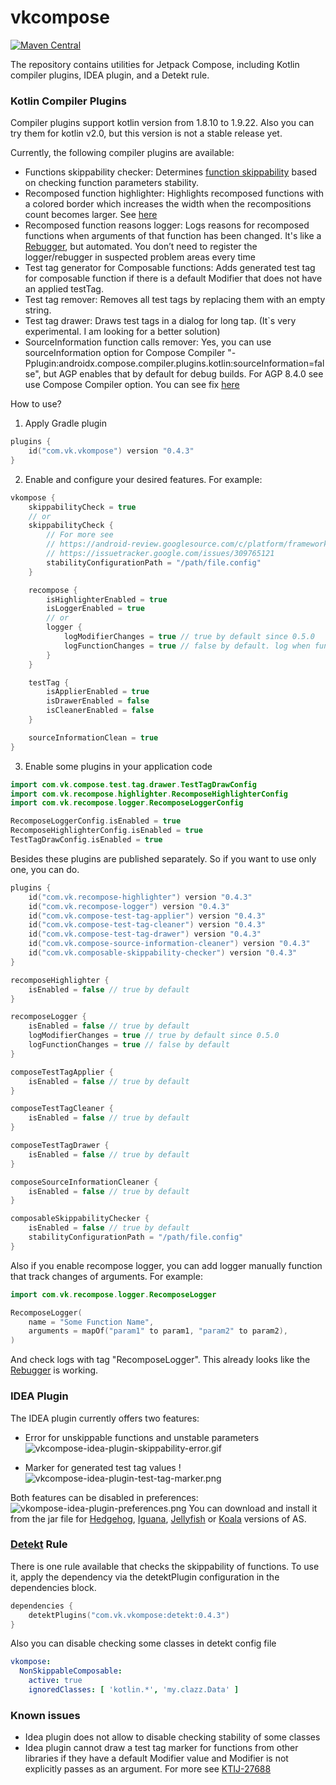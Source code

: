 # vkcompose

[![Maven Central](https://img.shields.io/maven-central/v/com.vk.vkompose/com.vk.vkompose.gradle.plugin)](https://central.sonatype.com/search?q=vkompose)

The repository contains utilities for Jetpack Compose, including Kotlin compiler plugins, IDEA plugin, and a Detekt rule.

### Kotlin Compiler Plugins

Compiler plugins support kotlin version from 1.8.10 to 1.9.22. Also you can try them for kotlin v2.0, but this version is not a stable release yet.

Currently, the following compiler plugins are available:
- Functions skippability checker: Determines [function skippability](https://github.com/androidx/androidx/blob/androidx-main/compose/compiler/design/compiler-metrics.md#functions-that-are-restartable-but-not-skippable) based on checking function parameters stability.
- Recomposed function highlighter: Highlights recomposed functions with a colored border which increases the width when the recompositions count becomes larger. See [here](https://android-developers.googleblog.com/2022/03/play-time-with-jetpack-compose.html)
- Recomposed function reasons logger: Logs reasons for recomposed functions when arguments of that function has been changed. It's like a [Rebugger](https://github.com/theapache64/rebugger), but automated. You don’t need to register the logger/rebugger in suspected problem areas every time
- Test tag generator for Composable functions: Adds generated test tag for composable function if there is a default Modifier that does not have an applied testTag.
- Test tag remover: Removes all test tags by replacing them with an empty string.
- Test tag drawer: Draws test tags in a dialog for long tap. (It`s very experimental. I am looking for a better solution)
- SourceInformation function calls remover: Yes, you can use sourceInformation option for Compose Compiler "-Pplugin:androidx.compose.compiler.plugins.kotlin:sourceInformation=false", but AGP enables that by default for debug builds. For AGP 8.4.0 see use Compose Compiler option. You can see fix [here](https://issuetracker.google.com/issues/318384658)

How to use?
1. Apply Gradle plugin
```kotlin
plugins {
    id("com.vk.vkompose") version "0.4.3"
}
```

2. Enable and configure your desired features. For example:
```kotlin
vkompose {
    skippabilityCheck = true
    // or
    skippabilityCheck {
        // For more see
        // https://android-review.googlesource.com/c/platform/frameworks/support/+/2668595
        // https://issuetracker.google.com/issues/309765121
        stabilityConfigurationPath = "/path/file.config"
    }

    recompose {
        isHighlighterEnabled = true
        isLoggerEnabled = true
        // or
        logger {
            logModifierChanges = true // true by default since 0.5.0
            logFunctionChanges = true // false by default. log when function arguments of composable function are changed
        }
    }

    testTag {
        isApplierEnabled = true
        isDrawerEnabled = false
        isCleanerEnabled = false
    }

    sourceInformationClean = true
}
```
3. Enable some plugins in your application code
```kotlin
import com.vk.compose.test.tag.drawer.TestTagDrawConfig
import com.vk.recompose.highlighter.RecomposeHighlighterConfig
import com.vk.recompose.logger.RecomposeLoggerConfig

RecomposeLoggerConfig.isEnabled = true
RecomposeHighlighterConfig.isEnabled = true
TestTagDrawConfig.isEnabled = true
```

Besides these plugins are published separately. So if you want to use only one, you can do.
```kotlin
plugins {
    id("com.vk.recompose-highlighter") version "0.4.3"
    id("com.vk.recompose-logger") version "0.4.3"
    id("com.vk.compose-test-tag-applier") version "0.4.3"
    id("com.vk.compose-test-tag-cleaner") version "0.4.3"
    id("com.vk.compose-test-tag-drawer") version "0.4.3"
    id("com.vk.compose-source-information-cleaner") version "0.4.3"
    id("com.vk.composable-skippability-checker") version "0.4.3"
}

recomposeHighlighter {
    isEnabled = false // true by default
}

recomposeLogger {
    isEnabled = false // true by default
    logModifierChanges = true // true by default since 0.5.0
    logFunctionChanges = true // false by default
}

composeTestTagApplier {
    isEnabled = false // true by default
}

composeTestTagCleaner {
    isEnabled = false // true by default
}

composeTestTagDrawer {
    isEnabled = false // true by default
}

composeSourceInformationCleaner {
    isEnabled = false // true by default
}

composableSkippabilityChecker {
    isEnabled = false // true by default
    stabilityConfigurationPath = "/path/file.config"
}
```

Also if you enable recompose logger, you can add logger manually function that track changes of arguments. For example:
```kotlin
import com.vk.recompose.logger.RecomposeLogger

RecomposeLogger(
    name = "Some Function Name",
    arguments = mapOf("param1" to param1, "param2" to param2),
)
```
And check logs with tag "RecomposeLogger". This already looks like the [Rebugger](https://github.com/theapache64/rebugger) is working.

### IDEA Plugin
The IDEA plugin currently offers two features:
- Error for unskippable functions and unstable parameters
![vkcompose-idea-plugin-skippability-error.gif](art/vkcompose-idea-plugin-skippability-error.gif)

- Marker for generated test tag values
!![vkcompose-idea-plugin-test-tag-marker.png](art/vkcompose-idea-plugin-test-tag-marker.png)

Both features can be disabled in preferences:
![vkompose-idea-plugin-preferences.png](art/vkompose-idea-plugin-preferences.png)
You can download and install it from the jar file for [Hedgehog](idea-plugin/vkompose/vkompose-0.2.2-Hedgehog.jar), [Iguana](idea-plugin/vkompose/vkompose-0.2.2-Iguana.jar), [Jellyfish](idea-plugin/vkompose/vkompose-0.2.2-Jellyfish.jar) or [Koala](idea-plugin/vkompose/vkompose-0.2.2-Koala.jar) versions of AS.

### [Detekt](https://github.com/detekt/detekt) Rule
There is one rule available that checks the skippability of functions. To use it, apply the dependency via the detektPlugin configuration in the dependencies block.
```kotlin
dependencies {
    detektPlugins("com.vk.vkompose:detekt:0.4.3")
}
```

Also you can disable checking some classes in detekt config file
```yaml
vkompose:
  NonSkippableComposable:
    active: true
    ignoredClasses: [ 'kotlin.*', 'my.clazz.Data' ]
```

### Known issues
- Idea plugin does not allow to disable checking stability of some classes
- Idea plugin cannot draw a test tag marker for functions from other libraries if they have a default Modifier value and Modifier is not explicitly passes as an argument. For more see [KTIJ-27688](https://youtrack.jetbrains.com/issue/KTIJ-27688/Quick-documentation-shows-COMPILEDCODE-instead-of-the-real-default-value-for-compiled-code-with-sources)